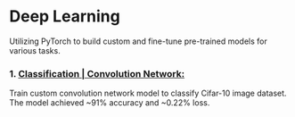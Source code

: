 # Deep Learning
Utilizing PyTorch to build custom and fine-tune pre-trained models for various tasks.


### **1. [Classification | Convolution Network:](https://github.com/ahmadhatahet/deep-learning/blob/master/cnn-model-cifar10.ipynb)**
Train custom convolution network model to classify Cifar-10 image dataset.<br />
The model achieved  ~91% accuracy and ~0.22% loss.